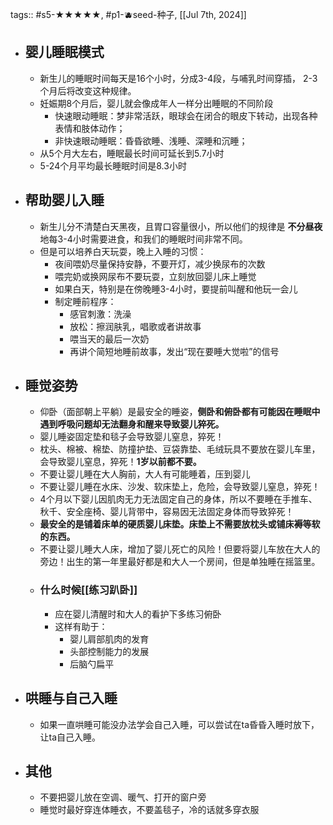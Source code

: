 tags:: #s5-★★★★★, #p1-🫐seed-种子, [[Jul 7th, 2024]]

- ## 婴儿睡眠模式
	- 新生儿的睡眠时间每天是16个小时，分成3-4段，与哺乳时间穿插， 2-3个月后将改变这种规律。
	- 妊娠期8个月后，婴儿就会像成年人一样分出睡眠的不同阶段
		- 快速眼动睡眠：梦非常活跃，眼球会在闭合的眼皮下转动，出现各种表情和肢体动作；
		- 非快速眼动睡眠：昏昏欲睡、浅睡、深睡和沉睡；
	- 从5个月大左右，睡眠最长时间可延长到5.7小时
	- 5-24个月平均最长睡眠时间是8.3小时
- ## 帮助婴儿入睡
	- 新生儿分不清楚白天黑夜，且胃口容量很小，所以他们的规律是 **不分昼夜** 地每3-4小时需要进食，和我们的睡眠时间非常不同。
	- 但是可以培养白天玩耍，晚上入睡的习惯：
		- 夜间喂奶尽量保持安静，不要开灯，减少换尿布的次数
		- 喂完奶或换网尿布不要玩耍，立刻放回婴儿床上睡觉
		- 如果白天，特别是在傍晚睡3-4小时，要提前叫醒和他玩一会儿
		- 制定睡前程序：
			- 感官刺激：洗澡
			- 放松：擦润肤乳，唱歌或者讲故事
			- 喂当天的最后一次奶
			- 再讲个简短地睡前故事，发出“现在要睡大觉啦”的信号
- ## 睡觉姿势
	- 仰卧（面部朝上平躺）是最安全的睡姿，**侧卧和俯卧都有可能因在睡眠中遇到呼吸问题却无法翻身和醒来导致婴儿猝死。**
	- 婴儿睡姿固定垫和毯子会导致婴儿窒息，猝死！
	- 枕头、棉被、棉垫、防撞护垫、豆袋靠垫、毛绒玩具不要放在婴儿车里，会导致婴儿窒息，猝死！**1岁以前都不要。**
	- 不要让婴儿睡在大人胸前，大人有可能睡着，压到婴儿
	- 不要让婴儿睡在水床、沙发、软床垫上，危险，会导致婴儿窒息，猝死！
	- 4个月以下婴儿因肌肉无力无法固定自己的身体，所以不要睡在手推车、秋千、安全座椅、婴儿背带中，容易因无法固定身体而导致猝死！
	- **最安全的是铺着床单的硬质婴儿床垫。床垫上不需要放枕头或铺床褥等软的东西。**
	- 不要让婴儿睡大人床，增加了婴儿死亡的风险！但要将婴儿车放在大人的旁边！出生的第一年里最好都是和大人一个房间，但是单独睡在摇篮里。
	- ### 什么时候[[练习趴卧]]
		- 应在婴儿清醒时和大人的看护下多练习俯卧
		- 这样有助于：
			- 婴儿肩部肌肉的发育
			- 头部控制能力的发展
			- 后脑勺扁平
- ## 哄睡与自己入睡
	- 如果一直哄睡可能没办法学会自己入睡，可以尝试在ta昏昏入睡时放下，让ta自己入睡。
- ## 其他
	- 不要把婴儿放在空调、暖气、打开的窗户旁
	- 睡觉时最好穿连体睡衣，不要盖毯子，冷的话就多穿衣服